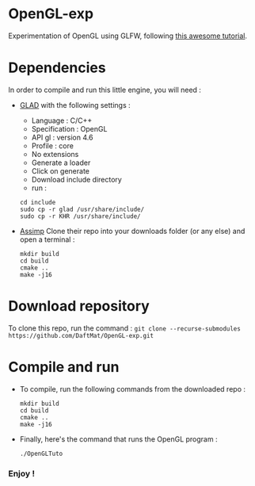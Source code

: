 # OpenGL-exp
Experimentation of OpenGL using GLFW, following [this awesome tutorial](https://learnopengl.com/ "learnopengl.com").

# Dependencies
In order to compile and run this little engine, you will need :
  * [GLAD](https://glad.dav1d.de/) with the following settings :
    * Language : C/C++
    * Specification : OpenGL
    * API gl : version 4.6
    * Profile : core
    * No extensions
    * Generate a loader
    * Click on generate
    * Download include directory
    * run :
     ```
     cd include
     sudo cp -r glad /usr/share/include/
     sudo cp -r KHR /usr/share/include/
     ```
    
  * [Assimp](https://github.com/assimp/assimp.git) Clone their repo into your downloads folder (or any else) and open a terminal :
    ```
    mkdir build
    cd build
    cmake ..
    make -j16
    ```

# Download repository
To clone this repo, run the command :
    ```
    git clone --recurse-submodules https://github.com/DaftMat/OpenGL-exp.git
    ```
    
# Compile and run
  * To compile, run the following commands from the downloaded repo :
    ```
    mkdir build
    cd build
    cmake ..
    make -j16
    ```
  * Finally, here's the command that runs the OpenGL program :
    ```
    ./OpenGLTuto
    ```
    
### Enjoy !
